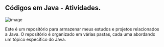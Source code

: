 ## Códigos em Java - Atividades. 
![image](https://github.com/Hkaua/codigos-em-java/assets/115200562/829a5f67-c11d-46cc-a69e-b155350ab4c2)  

Este é um repositório para armazenar meus estudos e projetos relacionados a Java. O repositório é organizado em várias pastas, cada uma abordando um tópico específico do Java.         
   

